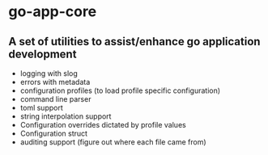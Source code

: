 # go-app-core
## A set of utilities to assist/enhance go application development 

- logging with slog
- errors with metadata
- configuration profiles (to load profile specific configuration)
- command line parser
- toml support
- string interpolation support
- Configuration overrides dictated by profile values 
- Configuration struct
- auditing support (figure out where each file came from)

